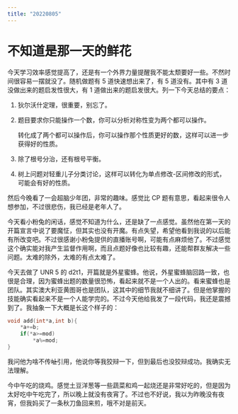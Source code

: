 ```yaml
---
title: "20220805"
---
```

不知道是那一天的鲜花
===

今天学习效率感觉提高了，还是有一个外界力量提醒我不能太颓要好一些。不然时间很容易一摆就没了。随机做题有 5 道快速想出来了，有 5 道没有。其中有 3 道没做出来的题启发性很大，有 1 道做出来的题启发很大。列一下今天总结的要点：

1.  狄尔沃什定理，很重要，别忘了。

2.  题目要求你只能操作一个数，你可以分析对称性变为两个都可以操作。

    转化成了两个都可以操作后，你可以操作那个性质更好的数，这样可以进一步获得好的性质。

3.  除了根号分治，还有根号平衡。

4.  树上问题对轻重儿子分类讨论，这样可以转化为单点修改-区间修改的形式，可能会有好的性质。

然后今晚看了一会超脑少年团，非常的趣味。感觉比 CP 题有意思，看起来很令人想参加，不过很悲伤，我已经是老年人了。

今天看小粉兔的闲话，感觉不知道为什么，还是缺了一点感觉。虽然他在第一天的开篇宣言中说了要魔怔，但其实也没有开魔。有点失望，希望他看到我说的以后能有所改变吧。不过很感谢小粉兔提供的直播账号啊，可能有点麻烦他了。不过感觉这个确实能对我产生监督作用啊，而且点题好像也比较有趣，还能帮群友解决一些问题。太难的除外，太难的有点太难了。

今天去做了 UNR 5 的 d2t1，开篇就是外星蜜蜂。他说，外星蜜蜂脑回路一致，也很是合理，因为蜜蜂出题的数量很恐怖，看起来就不是一个人出的。看来蜜蜂也是团队。其实澳大利亚黄图哥也是团队，这其中的细节我就不细讲了。但是他掌握的技能确实看起来不是一个人能学完的。不过今天他给我发了一段代码，我还是震撼到了。我抽象一下大概是长这个样子的：

```cpp
void add(int*a,int b){
	*a+=b;
	if(*a>=mod)
		*a%=mod;
}
```

我问他为啥不传~~址~~引用，他说你等我狡辩一下，但到最后也没狡辩成功。我确实无法理解。

今中午吃的烧鸡。感觉土豆洋葱等一些蔬菜和鸡一起烧还是非常好吃的，但是因为太好吃中午吃完了，所以晚上就没有夜宵了。不过也不好说，我以为昨晚没有夜宵，但我妈买了一条秋刀鱼回来煎，哦不对是前天。


